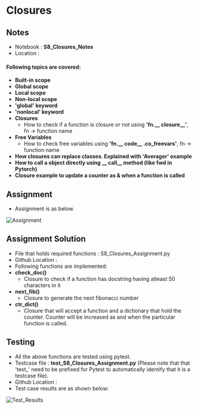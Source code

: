 # Closures

## Notes

- Notebook : **S8_Closures_Notes**
- Location : 
#### Following topics are covered:
- **Built-in scope**
- **Global scope**
- **Local scope**
- **Non-local scope**
- **'global' keyword**
- **'nonlocal' keyword**
- **Closures**
    - How to check if a function is closure or not using **'fn.__ closure__'**, fn -> function name
- **Free Variables**
    - How to check free variables using **'fn.__ code__ .co_freevars'**, fn -> function name
- **How closures can replace classes. Explained with 'Averager' example**
- **How to call a object directly using __ call__ method (like fwd in Pytorch)**
- **Closure example to update a counter as & when a function is called**
    
## Assignment

- Assignment is as below.

![Assignment]()

## Assignment Solution

- File that holds required functions : S8_Closures_Assignment.py
- Github Location : 
- Following functions are implemented:
- **check_doc()**
    - Closure to check if a function has docstring having atleast 50 characters in it
- **next_fib()**
    -  Closure to generate the next fibonacci number
 - **ctr_dict()**
    - Closure that will accept a function and a dictionary that hold the counter. Counter will be increased as and when the particular function is called.

## Testing
- All the above functions are tested using pytest.
- Testcase file : **test_S8_Closures_Assignment.py** (Please note that that 'test_' need to be prefixed for Pytest to automatically identify that it is a testcase file).
- Github Location : 
- Test case results are as shown below:
 
![Test_Results]()
